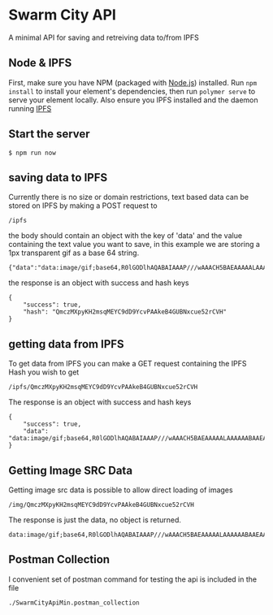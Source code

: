 # Swarm City API

A minimal API for saving and retreiving data to/from IPFS


## Node & IPFS

First, make sure you have NPM (packaged with [Node.js](https://nodejs.org)) installed. Run `npm install` to install your element's dependencies, then run `polymer serve` to serve your element locally. Also ensure you IPFS installed and the daemon running [IPFS](https://ipfs.io/docs/install/)

## Start the server 

```
$ npm run now
```

## saving data to IPFS

Currently there is no size or domain restrictions, text based data can be stored on IPFS by making a POST request to 

```
/ipfs 
```

the body should contain an object with the key of 'data' and the value containing the text value you want to save, in this example we are storing a 1px transparent gif as a base 64 string.

```
{"data":"data:image/gif;base64,R0lGODlhAQABAIAAAP///wAAACH5BAEAAAAALAAAAAABAAEAAAICRAEAOw=="}
```

the response is an object with success and hash keys

```
{
    "success": true,
    "hash": "QmczMXpyKH2msqMEYC9dD9YcvPAAkeB4GUBNxcue52rCVH"
}
```

## getting data from IPFS

To get data from IPFS you can make a GET request containing the IPFS Hash you wish to get

```
/ipfs/QmczMXpyKH2msqMEYC9dD9YcvPAAkeB4GUBNxcue52rCVH
```

The response is an object with success and hash keys

```
{
    "success": true,
    "data": "data:image/gif;base64,R0lGODlhAQABAIAAAP///wAAACH5BAEAAAAALAAAAAABAAEAAAICRAEAOw=="
}
```

## Getting Image SRC Data 

Getting image src data is possible to allow direct loading of images

```
/img/QmczMXpyKH2msqMEYC9dD9YcvPAAkeB4GUBNxcue52rCVH
```

The response is just the data, no object is returned.

```
data:image/gif;base64,R0lGODlhAQABAIAAAP///wAAACH5BAEAAAAALAAAAAABAAEAAAICRAEAOw==
```

## Postman Collection

I convenient set of postman command for testing the api is included in the file
```
./SwarmCityApiMin.postman_collection
```